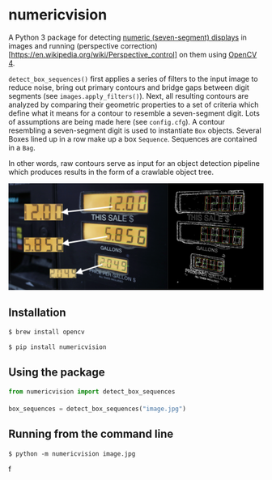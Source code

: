 # numericvision

A Python 3 package for detecting
[numeric (seven-segment) displays](https://en.wikipedia.org/wiki/Seven-segment_display) in images
and running (perspective correction)[https://en.wikipedia.org/wiki/Perspective_control] on them
using [OpenCV 4](https://opencv.org).

`detect_box_sequences()` first applies a series of filters to the input image to reduce noise, bring
out primary contours and bridge gaps between digit segments (see `images.apply_filters()`). Next,
all resulting contours are analyzed by comparing their geometric properties to a set of criteria
which define what it means for a contour to resemble a seven-segment digit. Lots of assumptions are
being made here (see `config.cfg`). A contour resembling a seven-segment digit is used to
instantiate `Box` objects. Several Boxes lined up in a row make up a box `Sequence`. Sequences are
contained in a `Bag`.

In other words, raw contours serve as input for an object detection pipeline which produces results
in the form of a crawlable object tree.

![Demo](tests/demo.png)

## Installation

```
$ brew install opencv
```
```
$ pip install numericvision
```

## Using the package

```python
from numericvision import detect_box_sequences

box_sequences = detect_box_sequences("image.jpg")
```

## Running from the command line

```
$ python -m numericvision image.jpg
```
f

